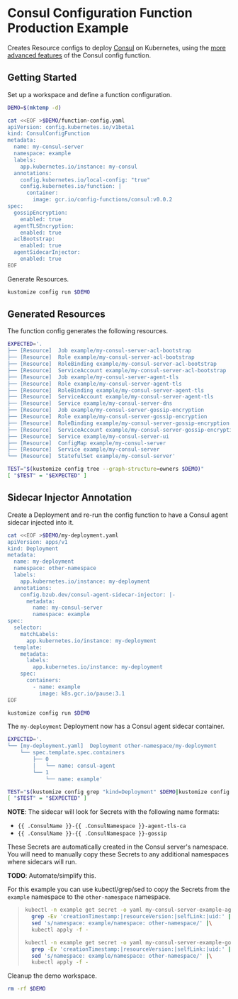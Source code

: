 [consul]: https://www.consul.io/

# Consul Configuration Function Production Example

Creates Resource configs to deploy [Consul][consul] on Kubernetes, using the
[more advanced features](./README.md#function-features) of the Consul config
function.

## Getting Started

Set up a workspace and define a function configuration.
<!-- @createFunctionConfig @test -->
```sh
DEMO=$(mktemp -d)

cat <<EOF >$DEMO/function-config.yaml
apiVersion: config.kubernetes.io/v1beta1
kind: ConsulConfigFunction
metadata:
  name: my-consul-server
  namespace: example
  labels:
    app.kubernetes.io/instance: my-consul
  annotations:
    config.kubernetes.io/local-config: "true"
    config.kubernetes.io/function: |
      container:
        image: gcr.io/config-functions/consul:v0.0.2
spec:
  gossipEncryption:
    enabled: true
  agentTLSEncryption:
    enabled: true
  aclBootstrap:
    enabled: true
  agentSidecarInjector:
    enabled: true
EOF
```

Generate Resources.
<!-- @generateInitialResources @test -->
```sh
kustomize config run $DEMO
```

## Generated Resources

The function config generates the following resources.
<!-- @verifyResourceList @test -->
```sh
EXPECTED='.
├── [Resource]  Job example/my-consul-server-acl-bootstrap
├── [Resource]  Role example/my-consul-server-acl-bootstrap
├── [Resource]  RoleBinding example/my-consul-server-acl-bootstrap
├── [Resource]  ServiceAccount example/my-consul-server-acl-bootstrap
├── [Resource]  Job example/my-consul-server-agent-tls
├── [Resource]  Role example/my-consul-server-agent-tls
├── [Resource]  RoleBinding example/my-consul-server-agent-tls
├── [Resource]  ServiceAccount example/my-consul-server-agent-tls
├── [Resource]  Service example/my-consul-server-dns
├── [Resource]  Job example/my-consul-server-gossip-encryption
├── [Resource]  Role example/my-consul-server-gossip-encryption
├── [Resource]  RoleBinding example/my-consul-server-gossip-encryption
├── [Resource]  ServiceAccount example/my-consul-server-gossip-encryption
├── [Resource]  Service example/my-consul-server-ui
├── [Resource]  ConfigMap example/my-consul-server
├── [Resource]  Service example/my-consul-server
└── [Resource]  StatefulSet example/my-consul-server'

TEST="$(kustomize config tree --graph-structure=owners $DEMO)"
[ "$TEST" = "$EXPECTED" ]
```

## Sidecar Injector Annotation

Create a Deployment and re-run the config function to have a Consul agent
sidecar injected into it.
<!-- @createDeploymentForSidecar @test -->
```sh
cat <<EOF >$DEMO/my-deployment.yaml
apiVersion: apps/v1
kind: Deployment
metadata:
  name: my-deployment
  namespace: other-namespace
  labels:
    app.kubernetes.io/instance: my-deployment
  annotations:
    config.bzub.dev/consul-agent-sidecar-injector: |-
      metadata:
        name: my-consul-server
        namespace: example
spec:
  selector:
    matchLabels:
      app.kubernetes.io/instance: my-deployment
  template:
    metadata:
      labels:
        app.kubernetes.io/instance: my-deployment
    spec:
      containers:
        - name: example
          image: k8s.gcr.io/pause:3.1
EOF

kustomize config run $DEMO
```

The `my-deployment` Deployment now has a Consul agent sidecar container.
<!-- @verifyDeployment @test -->
```sh
EXPECTED='.
└── [my-deployment.yaml]  Deployment other-namespace/my-deployment
    └── spec.template.spec.containers
        ├── 0
        │   └── name: consul-agent
        └── 1
            └── name: example'

TEST="$(kustomize config grep "kind=Deployment" $DEMO|kustomize config tree --name)"
[ "$TEST" = "$EXPECTED" ]
```

**NOTE**: The sidecar will look for Secrets with the following name formats:
- `{{ .ConsulName }}-{{ .ConsulNamespace }}-agent-tls-ca`
- `{{ .ConsulName }}-{{ .ConsulNamespace }}-gossip`

These Secrets are automatically created in the Consul server's namespace.  You
will need to manually copy these Secrets to any additional namespaces where
sidecars will run.

**TODO**: Automate/simplify this.

For this example you can use kubectl/grep/sed to copy the Secrets from the
`example` namespace to the `other-namespace` namespace.

> ```sh
> kubectl -n example get secret -o yaml my-consul-server-example-agent-tls-ca |\
>   grep -Ev 'creationTimestamp:|resourceVersion:|selfLink:|uid:' |\
>   sed 's/namespace: example/namespace: other-namespace/' |\
>   kubectl apply -f -
>
> kubectl -n example get secret -o yaml my-consul-server-example-gossip |\
>   grep -Ev 'creationTimestamp:|resourceVersion:|selfLink:|uid:' |\
>   sed 's/namespace: example/namespace: other-namespace/' |\
>   kubectl apply -f -
> ```

Cleanup the demo workspace.
<!-- @cleanupWorkspace @test -->
```sh
rm -rf $DEMO
```
